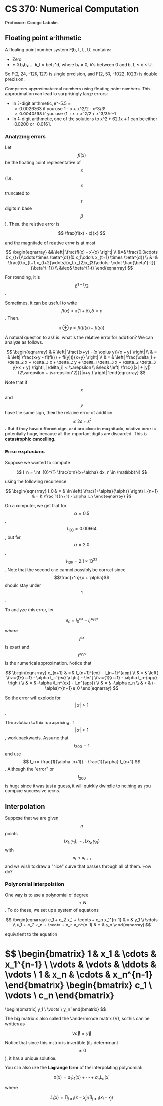 # CS 370: Numerical Computation

Professor: George Labahn

## Floating point arithmetic

A floating point number system F(b, t, L, U) contains:

- Zero
- ± 0.b₁b₂ ... b\_t × beta^d, where b₁ ≠ 0, b's between 0 and b, L ≤ d ≤ U.

So F(2, 24, -126, 127) is single precision, and F(2, 53, -1022, 1023) is double precision.

Computers approximate real numbers using floating point numbers. This approximation can lead to surprisingly large errors:

- In 5-digit arithmetic, e^-5.5 =
  - 0.0026363 if you use 1 - x + x^2/2 - x^3/3!
  - 0.0040868 if you use (1 + x + x^2/2 + x^3/3!)^-1
- In 4-digit arithmetic, one of the solutions to x^2 + 62.1x + 1 can be either -0.0200 or -0.0161.

### Analyzing errors

Let $$fl(x)$$ be the floating point representative of $$x$$ (i.e. $$x$$ truncated to $$t$$ digits in base $$\beta$$). Then, the relative error is

$$
\frac{fl(x) - x}{x}
$$

and the magnitude of relative error is at most

$$
\begin{eqnarray}
&&  \left| \frac{fl(x) - x}{x} \right| \\
&=& \frac{0.0\cdots 0x_{t+1}\cdots \times \beta^{d}}{0.x_1\cdots x_{t+1} \times \beta^{d}} \\
&=& \frac{0.x_{t+1}x_{t+2}\cdots}{x_1.x_{2}x_{3}\cdots} \cdot \frac{\beta^{-t}}{\beta^{-1}} \\
&\leq& \beta^{1-t}
\end{eqnarray}
$$

For rounding, it is $$ \beta^{1-t} / 2 $$.

Sometimes, it can be useful to write $$fl(x) = x(1+\delta), \delta < \varepsilon$$. Then,

$$
x \oplus y = fl(fl(x) + fl(y))
$$

A natural question to ask is: what is the relative error for addition? We can analyze as follows.

$$
\begin{eqnarray}
&   & \left| \frac{(x+y) - (x \oplus y)}{x + y} \right| \\
& = & \left| \frac{x+y - fl(fl(x) + fl(y))}{x+y} \right| \\
& = & \left| \frac{\delta_1 + \delta_2 x + \delta_3 x + \delta_2 y + \delta_1 \delta_3 x + \delta_2 \delta_3 y}{x + y} \right|, |\delta_i| < \varepsilon \\
&\leq& \left| \frac{(|x| + |y|)(2\varepsilon + \varepsilon^2)}{|x+y|} \right|
\end{eqnarray}
$$

Note that if $$x$$ and $$y$$ have the same sign, then the relative error of addition $$\leq 2\varepsilon + \varepsilon^2$$. But if they have different sign, and are close in magnitude, relative error is potentially huge, because all the important digits are discarded. This is **catastrophic cancelling**.

### Error explosions

Suppose we wanted to compute

$$
I_n = \int_{0}^{1} \frac{x^n}{x+\alpha} dx, n \in \mathbb{N}
$$

using the following recurrence

$$
\begin{eqnarray}
I_0 & = & \ln \left( \frac{1+\alpha}{\alpha} \right)
I_{n+1} & = & \frac{1}{n+1} - \alpha I_n
\end{eqnarray}
$$

On a computer, we get that for $$\alpha=0.5$$, $$I_100 = 0.00664$$, but for $$\alpha=2.0$$, $$I_100 = 2.1\times 10^22$$. Note that the second one cannot possibly be correct since $$\frac{x^n}{x + \alpha}$$ should stay under $$1$$.

To analyze this error, let

$$
e_n = I_0^{ex} - I_n^{app}
$$

where $$I^{ex}$$ is exact and $$I^{app}$$ is the numerical approximation. Notice that

$$
\begin{eqnarray}
e_{n+1} & = & I_{n+1}^{ex} - I_{n+1}^{app} \\
        & = & \left( \frac{1}{n+1} - \alpha I_n^{ex} \right) - \left( \frac{1}{n+1} - \alpha I_n^{app} \right) \\
        & = & -\alpha (I_n^{ex} - I_n^{app}) \\
        & = & -\alpha e_n \\
        & = & (-\alpha)^{n+1} e_0
\end{eqnarray}
$$

So the error will explode for $$ |\alpha| > 1 $$.

The solution to this is surprising: if $$ |\alpha| > 1 $$, work backwards. Assume that $$ I_{200} = 1 $$ and use $$ I_n = \frac{1}{\alpha (n+1)} - \frac{1}{\alpha} I_{n+1} $$. Although the "error" on $$ I_{200} $$ is huge since it was just a guess, it will quickly dwindle to nothing as you compute successive terms.

## Interpolation

Suppose that we are given $$n$$ points $$(x_1, y_1), \cdots, (x_N, y_N)$$ with $$x_i < x_{i+1}$$ and we wish to draw a "nice" curve that passes through all of them. How do?

### Polynomial interpolation

One way is to use a polynomial of degree $$<N$$. To do these, we set up a system of equations

$$
\begin{eqnarray}
c_1 + c_2 x_1 + \cdots + c_n x_1^{n-1} & = & y_1 \\
\vdots \\
c_1 + c_2 x_n + \cdots + c_n x_n^{n-1} & = & y_n
\end{eqnarray}
$$

equivalent to the equation

$$
\begin{bmatrix}
1 & x_1 & \cdots & x_1^{n-1} \\
\vdots & \vdots & \ddots & \vdots \\
1 & x_n & \cdots & x_n^{n-1}
\end{bmatrix}
\begin{bmatrix}
c_1 \\ \vdots \\ c_n
\end{bmatrix}
=
\begin{bmatrix}
y_1 \\ \vdots \\ y_n
\end{bmatrix}
$$

The big matrix is also called the Vandermonde matrix (V), so this can be written as

$$
V \vec{c} = \vec{y}
$$

Notice that since this matrix is invertible (its determinant $$\neq 0$$), it has a unique solution.

You can also use the **Lagrange form** of the interpolating polynomial:

$$
p(x) = a_1 L_1(x) + \cdots + a_n L_n(x)
$$

where

$$
L_i(x) = \prod_{j \neq i} (x - x_j) / \prod_{j \neq i} (x_i - x_j)
$$
